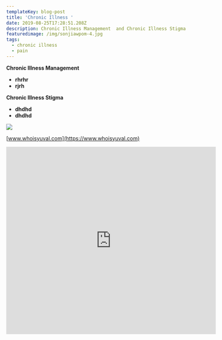 ```yaml
---
templateKey: blog-post
title: 'Chronic Illness '
date: 2019-08-25T17:28:51.208Z
description: Chronic Illness Management  and Chronic Illness Stigma
featuredimage: /img/sonjiawpom-4.jpg
tags:
  - chronic illness
  - pain
---
```

**Chronic Illness Management**

* **rhrhr**
* **rjrh**

**Chronic Illness Stigma**

* **dhdhd**
* **dhdhd**

![](/img/pom-2.jpg)



[www.whoisyuval.com](https://www.whoisyuval.com)

<iframe width="560" height="500" src="https://www.youtube.com/embed/HOmQ_56EAMM" frameborder="0" allow="accelerometer; autoplay; encrypted-media; gyroscope; picture-in-picture" allowfullscreen></iframe>
